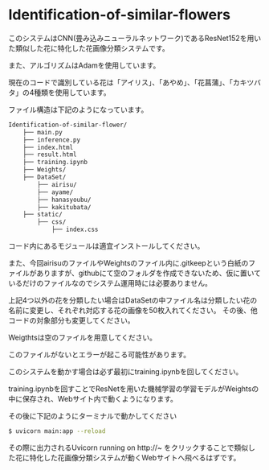 # Identification-of-similar-flowers
このシステムはCNN(畳み込みニューラルネットワーク)であるResNet152を用いた類似した花に特化した花画像分類システムです。

また、アルゴリズムはAdamを使用しています。

現在のコードで識別している花は「アイリス」、「あやめ」、「花菖蒲」、「カキツバタ」の4種類を使用しています。

ファイル構造は下記のようになっています。

```bash
Identification-of-similar-flower/
    ├── main.py
    ├── inference.py
    ├── index.html
    ├── result.html
    ├── training.ipynb
    ├── Weights/
    ├── DataSet/
        ├── airisu/
        ├── ayame/
        ├── hanasyoubu/
        ├── kakitubata/
    ├── static/
        ├── css/
            ├── index.css

```

コード内にあるモジュールは適宜インストールしてください。

また、今回airisuのファイルやWeightsのファイル内に.gitkeepという白紙のファイルがありますが、githubにて空のフォルダを作成できないため、仮に置いているだけのファイルなのでシステム運用時には必要ありません。

上記4つ以外の花を分類したい場合はDataSetの中ファイル名は分類したい花の名前に変更し、それぞれ対応する花の画像を50枚入れてください。
その後、他コードの対象部分も変更してください。

Weigthtsは空のファイルを用意してください。

このファイルがないとエラーが起こる可能性があります。

このシステムを動かす場合は必ず最初にtraining.ipynbを回してください。

training.ipynbを回すことでResNetを用いた機械学習の学習モデルがWeightsの中に保存され、Webサイト内で動くようになります。

その後に下記のようにターミナルで動かしてください

```bash
$ uvicorn main:app --reload
```

 その際に出力されるUvicorn running on http://~ をクリックすることで類似した花に特化した花画像分類システムが動くWebサイトへ飛べるはずです。
